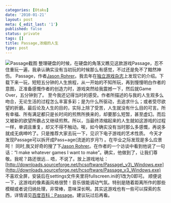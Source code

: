 ```yaml
---
categories: [Otaku]
date: '2010-01-21'
layout: post
meta: {_edit_last: '1'}
published: false
status: private
tags: []
title: Passage,浓缩的人生
type: post
---
```

![Passage截图](http://www.dourok.info/wp-content/uploads/2010/01/passage.png "Passage")
整理硬盘的时候，在硬盘的角落又瞧见这款游戏Passage，忍不住重玩一遍，我承认确实没有当初玩的时候那么有感觉，不过还是免不了黯然神伤。
Passage，作者[Jason
Rohrer](http://hcsoftware.sourceforge.net/jason-rohrer/ "点击访问Jason主页")。我去年在[独立游戏杂志](http://www.indiegm.com/game/passsage)上发现它的介绍。下载下来一玩，短短五分钟的人生旅程，从一开始的不知所玩，再到慢慢明白作者的意图，正准备感慨作者的创造力时，游戏突然给我震撼一下，然后就Game
Over，五分钟到了。
至今我还记得当时的感受。作者所描述的与我的人生观多么吻合，无论生活的过程怎么丰富多彩；是为什么所驱动，去追求什么；或者受尽欲望的折磨。最后论及人生的目的，实际上除了受苦，人生就没有什么目的可言。所有幸福、所有满足都只是长时间的煎熬所换来的，却要那么短暂，甚至虚幻。而后又被新的欲望所霸占又继续煎熬。所以，当最终浓缩起来的人生就如这游戏的过程一样，单调且重复，却又不得不触动。唉，如今确实没有当时那么多感慨，再说多就成无病呻吟了。只是推荐大家去玩一下，见识下电子游戏的艺术性质。
今天才发现Passage可以拆开成Pass+age(流逝的岁月?)
。在毕业之际发现是多么应景呵！ 同时,我又好奇的搜了下[Jason
Rohrer](http://hcsoftware.sourceforge.net/jason-rohrer/ "点击访问Jason主页")。在作者的一个访谈中看到他说了一句话：“I
make whatever games I want to
make”。确实，他做到了，让我们尊敬。我呢？路还很远… 唔，不说了。放上游戏地址：
[http://downloads.sourceforge.net/hcsoftware/Passage\_v3\_Windows.exe](http://downloads.sourceforge.net/hcsoftware/Passage_v3_Windows.exe)
不喜欢全屏，安装后在settings文件夹里将fullscreen.ini的1改为0即可。
顺便说一下，这游戏的像素画风格很赞！音乐很能调动气氛。特别是随着距离所作的那些模糊或者说归纳处理，非常棒，意味深长啊。其实这游戏也有一些可以探索的东西，详情请见[百度百科：Passage](http://baike.baidu.com/view/1695529.htm)。建议玩过后再看。
